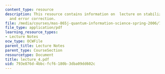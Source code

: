 ```yaml
---
content_type: resource
description: This resource contains information on  lecture on stabilizer code correction
  and error correction.
file: /media/courses/mas-865j-quantum-information-science-spring-2006/793e876d4bbcfcf6180b3dba09dd602c_lecture_4.pdf
file_type: application/pdf
learning_resource_types:
- Lecture Notes
ocw_type: OCWFile
parent_title: Lecture Notes
parent_type: CourseSection
resourcetype: Document
title: lecture_4.pdf
uid: 793e876d-4bbc-fcf6-180b-3dba09dd602c
---
```

